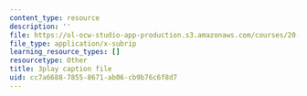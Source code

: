 ```yaml
---
content_type: resource
description: ''
file: https://ol-ocw-studio-app-production.s3.amazonaws.com/courses/20-219-becoming-the-next-bill-nye-writing-and-hosting-the-educational-show-january-iap-2015/cc7a668878558671ab06cb9b76c6f8d7_GXvoGKLnGn8.srt
file_type: application/x-subrip
learning_resource_types: []
resourcetype: Other
title: 3play caption file
uid: cc7a6688-7855-8671-ab06-cb9b76c6f8d7
---
```

